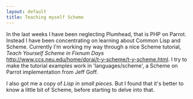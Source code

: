 ```yaml
---
layout: default
title: Teaching myself Scheme
---
```


<p>
In the last weeks I have been neglecting Plumhead, that is PHP on Parrot.
Instead I have been concentrating on learning about Common Lisp and Scheme.
Currently I'm working my way through a nice Scheme tutorial, <cite>Teach Yourself Scheme in Fixnum Days</cite> <a href="http://www.ccs.neu.edu/home/dorai/t-y-scheme/t-y-scheme.html" rel="nofollow">http://www.ccs.neu.edu/home/dorai/t-y-scheme/t-y-scheme.html</a>.
I try to make the tutorial examples work in 'languages/scheme', a Scheme on Parrot implementation from Jeff Goff.
</p><p>
I also got me a copy of <cite>Lisp in small pieces</cite>. But I found that it's better to know a little bit of Scheme, before starting to delve into that.
</p>
